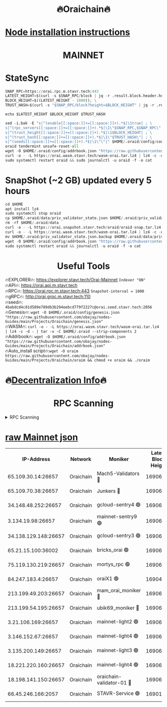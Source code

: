<h1 align="center"> 🔥Oraichain🔥</h1>

[Node installation instructions](https://github.com/obajay/nodes-Guides/tree/main/Projects/Oraichain)
=
<h1 align="center"> MAINNET</h1>

# StateSync
```python
SNAP_RPC=https://orai.rpc.m.stavr.tech:443
LATEST_HEIGHT=$(curl -s $SNAP_RPC/block | jq -r .result.block.header.height); \
BLOCK_HEIGHT=$((LATEST_HEIGHT - 1000)); \
TRUST_HASH=$(curl -s "$SNAP_RPC/block?height=$BLOCK_HEIGHT" | jq -r .result.block_id.hash)

echo $LATEST_HEIGHT $BLOCK_HEIGHT $TRUST_HASH

sed -i.bak -E "s|^(enable[[:space:]]+=[[:space:]]+).*$|\1true| ; \
s|^(rpc_servers[[:space:]]+=[[:space:]]+).*$|\1\"$SNAP_RPC,$SNAP_RPC\"| ; \
s|^(trust_height[[:space:]]+=[[:space:]]+).*$|\1$BLOCK_HEIGHT| ; \
s|^(trust_hash[[:space:]]+=[[:space:]]+).*$|\1\"$TRUST_HASH\"| ; \
s|^(seeds[[:space:]]+=[[:space:]]+).*$|\1\"\"|" $HOME/.oraid/config/config.toml
oraid tendermint unsafe-reset-all
wget -O $HOME/.oraid/config/addrbook.json "https://raw.githubusercontent.com/obajay/nodes-Guides/main/Projects/Oraichain/addrbook.json"
curl -o - -L https://orai.wasm.stavr.tech/wasm-orai.tar.lz4 | lz4 -c -d - | tar -x -C $HOME/.oraid --strip-components 2
sudo systemctl restart oraid && sudo journalctl -u oraid -f -o cat
```
# SnapShot (~2 GB) updated every 5 hours
```python
cd $HOME
apt install lz4
sudo systemctl stop oraid
cp $HOME/.oraid/data/priv_validator_state.json $HOME/.oraid/priv_validator_state.json.backup
rm -rf $HOME/.oraid/data
curl -o - -L https://orai.snapshot.stavr.tech/oraid/oraid-snap.tar.lz4 | lz4 -c -d - | tar -x -C $HOME/.oraid --strip-components 2
curl -o - -L https://orai.wasm.stavr.tech/wasm-orai.tar.lz4 | lz4 -c -d - | tar -x -C $HOME/.oraid --strip-components 2
mv $HOME/.oraid/priv_validator_state.json.backup $HOME/.oraid/data/priv_validator_state.json
wget -O $HOME/.oraid/config/addrbook.json "https://raw.githubusercontent.com/obajay/nodes-Guides/main/Projects/Oraichain/addrbook.json"
sudo systemctl restart oraid && journalctl -u oraid -f -o cat
```

 <h1 align="center"> Useful Tools</h1>

🔥EXPLORER🔥:     https://explorer.stavr.tech/Orai-Mainnet        `Indexer "ON"` \
🔥API🔥:          https://orai.api.m.stavr.tech \
🔥RPC🔥:          https://orai.rpc.m.stavr.tech:443              `Snapshot-interval = 1000` \
🔥gRPC🔥:         http://orai.grpc.m.stavr.tech:110 \
🔥seed🔥:      `4babdcd4c81d589e789db3b294eebcd779f2227c@orai.seed.stavr.tech:2056` \
🔥Genesis🔥:   `wget -O $HOME/.oraid/config/genesis.json "https://raw.githubusercontent.com/obajay/nodes-Guides/main/Projects/Oraichain/genesis.json"` \
🔥WASM🔥:      `curl -o - -L https://orai.wasm.stavr.tech/wasm-orai.tar.lz4 | lz4 -c -d - | tar -x -C $HOME/.oraid --strip-components 2` \
🔥Addrbook🔥:  `wget -O $HOME/.oraid/config/addrbook.json "https://raw.githubusercontent.com/obajay/nodes-Guides/main/Projects/Oraichain/addrbook.json"` \
🔥Auto_install script🔥:`wget -O oraim https://raw.githubusercontent.com/obajay/nodes-Guides/main/Projects/Oraichain/oraim && chmod +x oraim && ./oraim`

🔥[Decentralization Info](https://github.com/obajay/StateSync-snapshots/tree/main/Projects/Oraichain/Decentralization)🔥
=
<h1 align="center"> RPC Scanning</h1>

<details>
<summary>RPC Scanning</summary>

<h2 align="center"> We scan nodes in real time every 4 hours. And we provide the final result of RPC endpoints.
We cannot influence the operation of these nodes in any way. </h2>


```python
If Voting Power is higher than 0 --> then the Node is a validator of the network and may be subject to attack and be a potential threat to the chain.
```
```python
We marked such validators with a red symbol
```

</details>

[raw Mainnet json](https://rpc-check.oraim.stavr.tech/oraim/rpc-oraim-result.json)
=


<table><tr><th>IP-Address</th><th>Network</th><th>Moniker</th><th>Latest Block Height</th><th>Earliest Block Height</th><th>Catching Up</th><th>Tx Index</th><th>Voting Power</th><th>Scan Time</th></tr><tr><td>65.109.30.14:26657</td><td>Oraichain</td><td>Mach5-Validators 🔴</td><td>16906114</td><td>0</td><td>False</td><td>off</td><td>212</td><td>2024-03-24T20:50:14.529730739UTC</td></tr><tr><td>65.109.70.38:26657</td><td>Oraichain</td><td>Junkers 🔴</td><td>16906126</td><td>0</td><td>False</td><td>off</td><td>196403</td><td>2024-03-24T20:50:27.850346209UTC</td></tr><tr><td>34.148.48.252:26657</td><td>Oraichain</td><td>gcloud-sentry4 🟢</td><td>16906073</td><td>1</td><td>False</td><td>on</td><td>0</td><td>2024-03-24T20:49:23.946094802UTC</td></tr><tr><td>3.134.19.98:26657</td><td>Oraichain</td><td>mainnet-sentry9 🟢</td><td>16906089</td><td>1</td><td>False</td><td>on</td><td>0</td><td>2024-03-24T20:49:46.062394751UTC</td></tr><tr><td>34.138.129.148:26657</td><td>Oraichain</td><td>gcloud-sentry3 🟢</td><td>16906104</td><td>1</td><td>False</td><td>on</td><td>0</td><td>2024-03-24T20:50:03.010102985UTC</td></tr><tr><td>65.21.15.100:36002</td><td>Oraichain</td><td>bricks_orai 🟢</td><td>16906118</td><td>15848470</td><td>False</td><td>on</td><td>0</td><td>2024-03-24T20:50:19.151321256UTC</td></tr><tr><td>75.119.130.219:26657</td><td>Oraichain</td><td>mortys_rpc 🟢</td><td>16906108</td><td>15960001</td><td>False</td><td>on</td><td>0</td><td>2024-03-24T20:50:08.035164941UTC</td></tr><tr><td>84.247.183.4:26657</td><td>Oraichain</td><td>oraiX1 🟢</td><td>16904944</td><td>16177601</td><td>False</td><td>on</td><td>0</td><td>2024-03-24T20:50:21.448970277UTC</td></tr><tr><td>213.199.49.203:26657</td><td>Oraichain</td><td>mam_orai_moniker 🔴</td><td>16906086</td><td>16268001</td><td>False</td><td>on</td><td>8</td><td>2024-03-24T20:49:39.224910996UTC</td></tr><tr><td>213.199.54.195:26657</td><td>Oraichain</td><td>ubik69_moniker 🔴</td><td>16906070</td><td>16400001</td><td>False</td><td>on</td><td>1830</td><td>2024-03-24T20:49:21.308920437UTC</td></tr><tr><td>3.21.106.169:26657</td><td>Oraichain</td><td>mainnet-light2 🟢</td><td>16906086</td><td>16436001</td><td>False</td><td>on</td><td>0</td><td>2024-03-24T20:49:38.929509180UTC</td></tr><tr><td>3.146.152.67:26657</td><td>Oraichain</td><td>mainnet-light4 🟢</td><td>16906089</td><td>16436001</td><td>False</td><td>on</td><td>0</td><td>2024-03-24T20:49:46.738043592UTC</td></tr><tr><td>3.135.200.149:26657</td><td>Oraichain</td><td>mainnet-light3 🟢</td><td>16906095</td><td>16436001</td><td>False</td><td>on</td><td>0</td><td>2024-03-24T20:49:53.569774707UTC</td></tr><tr><td>18.221.220.160:26657</td><td>Oraichain</td><td>mainnet-light4 🟢</td><td>16906100</td><td>16588001</td><td>False</td><td>on</td><td>0</td><td>2024-03-24T20:49:58.274382839UTC</td></tr><tr><td>18.198.141.150:26657</td><td>Oraichain</td><td>oraichain-validator-01 🔴</td><td>16906114</td><td>16650390</td><td>False</td><td>on</td><td>32574</td><td>2024-03-24T20:50:14.780651446UTC</td></tr><tr><td>66.45.246.166:2057</td><td>Oraichain</td><td>STAVR-Service 🟢</td><td>16901010</td><td>16893001</td><td>False</td><td>on</td><td>0</td><td>2024-03-24T20:50:07.722898730UTC</td></tr></table>
